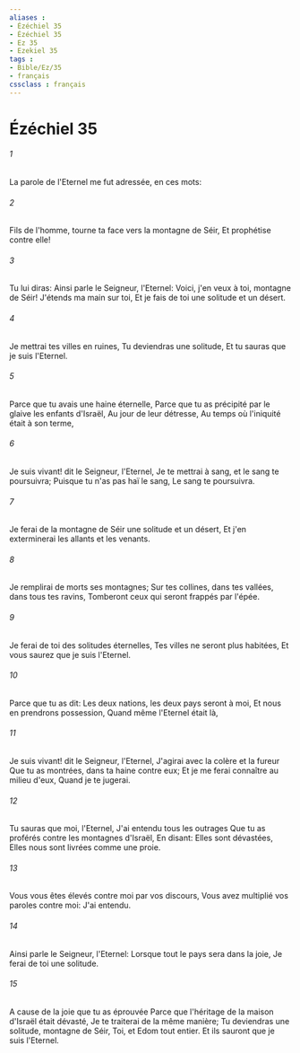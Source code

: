 ```yaml
---
aliases : 
- Ézéchiel 35
- Ézéchiel 35
- Ez 35
- Ezekiel 35
tags : 
- Bible/Ez/35
- français
cssclass : français
---
```


# Ézéchiel 35

###### 1
La parole de l'Eternel me fut adressée, en ces mots:
###### 2
Fils de l'homme, tourne ta face vers la montagne de Séir, Et prophétise contre elle!
###### 3
Tu lui diras: Ainsi parle le Seigneur, l'Eternel: Voici, j'en veux à toi, montagne de Séir! J'étends ma main sur toi, Et je fais de toi une solitude et un désert.
###### 4
Je mettrai tes villes en ruines, Tu deviendras une solitude, Et tu sauras que je suis l'Eternel.
###### 5
Parce que tu avais une haine éternelle, Parce que tu as précipité par le glaive les enfants d'Israël, Au jour de leur détresse, Au temps où l'iniquité était à son terme,
###### 6
Je suis vivant! dit le Seigneur, l'Eternel, Je te mettrai à sang, et le sang te poursuivra; Puisque tu n'as pas haï le sang, Le sang te poursuivra.
###### 7
Je ferai de la montagne de Séir une solitude et un désert, Et j'en exterminerai les allants et les venants.
###### 8
Je remplirai de morts ses montagnes; Sur tes collines, dans tes vallées, dans tous tes ravins, Tomberont ceux qui seront frappés par l'épée.
###### 9
Je ferai de toi des solitudes éternelles, Tes villes ne seront plus habitées, Et vous saurez que je suis l'Eternel.
###### 10
Parce que tu as dit: Les deux nations, les deux pays seront à moi, Et nous en prendrons possession, Quand même l'Eternel était là,
###### 11
Je suis vivant! dit le Seigneur, l'Eternel, J'agirai avec la colère et la fureur Que tu as montrées, dans ta haine contre eux; Et je me ferai connaître au milieu d'eux, Quand je te jugerai.
###### 12
Tu sauras que moi, l'Eternel, J'ai entendu tous les outrages Que tu as proférés contre les montagnes d'Israël, En disant: Elles sont dévastées, Elles nous sont livrées comme une proie.
###### 13
Vous vous êtes élevés contre moi par vos discours, Vous avez multiplié vos paroles contre moi: J'ai entendu.
###### 14
Ainsi parle le Seigneur, l'Eternel: Lorsque tout le pays sera dans la joie, Je ferai de toi une solitude.
###### 15
A cause de la joie que tu as éprouvée Parce que l'héritage de la maison d'Israël était dévasté, Je te traiterai de la même manière; Tu deviendras une solitude, montagne de Séir, Toi, et Edom tout entier. Et ils sauront que je suis l'Eternel.
